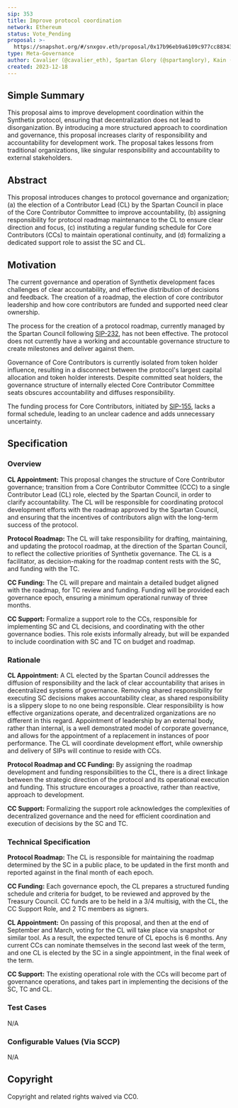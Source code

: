 ```yaml
---
sip: 353
title: Improve protocol coordination
network: Ethereum 
status: Vote_Pending
proposal: >-
  https://snapshot.org/#/snxgov.eth/proposal/0x17b96eb9a6109c977cc88343d6116c85bf3a08ee00b6477137b7d2c83f09cb26
type: Meta-Governance
author: Cavalier (@cavalier_eth), Spartan Glory (@spartanglory), Kain (@kaiynne) 
created: 2023-12-18
---
```


## Simple Summary
<!--"If you can't explain it simply, you don't understand it well enough." Simply describe the outcome the proposed changes intend to achieve. This should be non-technical and accessible to a casual community member.-->

This proposal aims to improve development coordination within the Synthetix protocol, ensuring that decentralization does not lead to disorganization. By introducing a more structured approach to coordination and governance, this proposal increases clarity of responsibility and accountability for development work. The proposal takes lessons from traditional organizations, like singular responsibility and accountability to external stakeholders.

## Abstract
<!--A short (~200 word) description of the proposed change, the abstract should clearly describe the proposed change. This is what *will* be done if the SIP is implemented, not *why* it should be done or *how* it will be done. If the SIP proposes deploying a new contract, write, "we propose to deploy a new contract that will do x".-->

This proposal introduces changes to protocol governance and organization; (a) the election of a Contributor Lead (CL) by the Spartan Council in place of the Core Contributor Committee to improve accountability, (b) assigning responsibility for protocol roadmap maintenance to the CL to ensure clear direction and focus, (c) instituting a regular funding schedule for Core Contributors (CCs) to maintain operational continuity, and (d) formalizing a dedicated support role to assist the SC and CL.

## Motivation
<!--This is the problem statement. This is the *why* of the SIP. It should clearly explain *why* the current state of the protocol is inadequate.  It is critical that you explain *why* the change is needed, if the SIP proposes changing how something is calculated, you must address *why* the current calculation is inaccurate or wrong. This is not the place to describe how the SIP will address the issue!-->

The current governance and operation of Synthetix development faces challenges of clear accountability, and effective distribution of decisions and feedback. The creation of a roadmap, the election of core contributor leadership and how core contributors are funded and supported need clear ownership. 

The process for the creation of a protocol roadmap, currently managed by the Spartan Council following [SIP-232](https://sips.synthetix.io/sips/sip-232/), has not been effective. The protocol does not currently have a working and accountable governance structure to create milestones and deliver against them.

Governance of Core Contributors is currently isolated from token holder influence, resulting in a disconnect between the protocol's largest capital allocation and token holder interests. Despite committed seat holders, the governance structure of internally elected Core Contributor Committee seats obscures accountability and diffuses responsibility. 

The funding process for Core Contributors, initiated by [SIP-155](https://sips.synthetix.io/sips/sip-155/), lacks a formal schedule, leading to an unclear cadence and adds unnecessary uncertainty.

## Specification
<!--The specification should describe the syntax and semantics of any new feature, there are five sections
1. Overview
2. Rationale
3. Technical Specification
4. Test Cases
5. Configurable Values
-->

### Overview
<!--This is a high level overview of *how* the SIP will solve the problem. The overview should clearly describe how the new feature will be implemented.-->

**CL Appointment:** 
This proposal changes the structure of Core Contributor governance; transition from a Core Contributor Committee (CCC) to a single Contributor Lead (CL) role, elected by the Spartan Council, in order to clarify accountability. The CL will be responsible for coordinating protocol development efforts with the roadmap approved by the Spartan Council, and ensuring that the incentives of contributors align with the long-term success of the protocol.

**Protocol Roadmap:** 
The CL will take responsibility for drafting, maintaining, and updating the protocol roadmap, at the direction of the Spartan Council, to reflect the collective priorities of Synthetix governance. The CL is a facilitator, as decision-making for the roadmap content rests with the SC, and funding with the TC.

**CC Funding:**
The CL will prepare and maintain a detailed budget aligned with the roadmap, for TC review and funding. Funding will be provided each governance epoch, ensuring a minimum operational runway of three months.

**CC Support:**
Formalize a support role to the CCs, responsible for implementing SC and CL decisions, and coordinating with the other governance bodies. This role exists informally already, but will be expanded to include coordination with SC and TC on budget and roadmap. 

### Rationale
<!--This is where you explain the reasoning behind how you propose to solve the problem. Why did you propose to implement the change in this way, what were the considerations and trade-offs. The rationale fleshes out what motivated the design and why particular design decisions were made. It should describe alternate designs that were considered and related work. The rationale may also provide evidence of consensus within the community, and should discuss important objections or concerns raised during discussion.-->

**CL Appointment:**
A CL elected by the Spartan Council addresses the diffusion of responsibility and the lack of clear accountability that arises in decentralized systems of governance. 
Removing shared responsibility for executing SC decisions makes accountability clear, as shared responsibility is a slippery slope to no one being responsible. Clear responsibility is how effective organizations operate, and decentralized organizations are no different in this regard.
Appointment of leadership by an external body, rather than internal, is a well demonstrated model of corporate governance, and allows for the appointment of a replacement in instances of poor performance.
The CL will coordinate development effort, while ownership and delivery of SIPs will continue to reside with CCs.  

**Protocol Roadmap and CC Funding:**
By assigning the roadmap development and funding responsibilities to the CL, there is a direct linkage between the strategic direction of the protocol and its operational execution and funding. This structure encourages a proactive, rather than reactive, approach to development.

**CC Support:**
Formalizing the support role acknowledges the complexities of decentralized governance and the need for efficient coordination and execution of decisions by the SC and TC.

### Technical Specification
**Protocol Roadmap:** The CL is responsible for maintaining the roadmap determined by the SC in a public place, to be updated in the first month and reported against in the final month of each epoch.

**CC Funding:**
Each governance epoch, the CL prepares a structured funding schedule and criteria for budget, to be reviewed and approved by the Treasury Council. CC funds are to be held in a 3/4 multisig, with the CL, the CC Support Role, and 2 TC members as signers.

**CL Appointment:**
On passing of this proposal, and then at the end of September and March, voting for the CL will take place via snapshot or similar tool. As a result, the expected tenure of CL epochs is 6 months. Any current CCs can nominate themselves in the second last week of the term, and one CL is elected by the SC in a single appointment, in the final week of the term.

**CC Support:**
The existing operational role with the CCs will become part of governance operations, and takes part in implementing the decisions of the SC, TC and CL. 

### Test Cases
<!--Test cases for an implementation are mandatory for SIPs but can be included with the implementation..-->

N/A

### Configurable Values (Via SCCP)
<!--Please list all values configurable via SCCP under this implementation.-->

N/A

## Copyright
Copyright and related rights waived via CC0.
